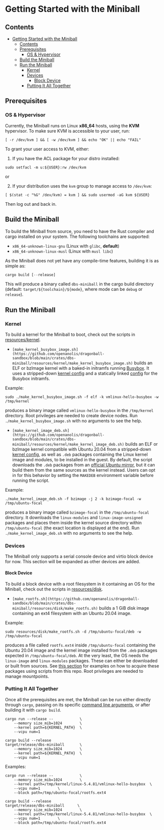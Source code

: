 # Getting Started with the Miniball

## Contents

- [Getting Started with the Miniball](#getting-started-with-the-miniball)
    - [Contents](#contents)
    - [Prerequisites](#prerequisites)
        - [OS & Hypervisor](#os--hypervisor)
    - [Build the Miniball](#build-the-miniball)
    - [Run the Miniball](#run-the-miniball)
        - [Kernel](#kernel)
        - [Devices](#devices)
            - [Block Device](#block-device)
        - [Putting It All Together](#putting-it-all-together)

## Prerequisites
### OS & Hypervisor
Currently, the Miniball runs on Linux **x86_64** hosts, using the **KVM** hypervisor. To make sure KVM is accessible to your user, run:

```shell
[ -r /dev/kvm ] && [ -w /dev/kvm ] && echo "OK" || echo "FAIL"
```

To grant your user access to KVM, either:

1. If you have the ACL package for your distro installed:

```shell
sudo setfacl -m u:${USER}:rw /dev/kvm
```
or

2. If your distribution uses the `kvm` group to manage access to `/dev/kvm`:

```shell
[ $(stat -c "%G" /dev/kvm) = kvm ] && sudo usermod -aG kvm ${USER}
```
Then log out and back in.

## Build the Miniball
To build the Miniball from source, you need to have the Rust compiler and cargo installed on your system. The following toolchains are supported:

- `x86_64-unknown-linux-gnu` (Linux with `glibc`, **default**)
- `x86_64-unknown-linux-musl` (Linux with `musl libc`)

As the Miniball does not yet have any compile-time features, building it is as simple as:

```rust
cargo build [--release]
```

This will produce a binary called `dbs-miniball` in the cargo build directory (default: `target/${toolchain}/${mode}`, where mode can be `debug` or `release`).

## Run the Miniball
### Kernel

To build a kernel for the Miniball to boot, check out the scripts in [resources/kernel](https://github.com/openanolis/dragonball-sandbox/tree/main/crates/dbs-miniball/resources/kernel).

- `[make_kernel_busybox_image.sh](https://github.com/openanolis/dragonball-sandbox/blob/main/crates/dbs-miniball/resources/kernel/make_kernel_busybox_image.sh)` builds an ELF or bzImage kernel with a baked-in initramfs running [Busybox](https://busybox.net/). It uses a stripped-down [kernel config](https://github.com/openanolis/dragonball-sandbox/blob/main/crates/dbs-miniball/resources/kernel/microvm-kernel-initramfs-hello-x86_64.config) and a statically linked [config](https://github.com/openanolis/dragonball-sandbox/blob/main/crates/dbs-miniball/resources/kernel/busybox_1_32_1_static_config) for the Busybox initramfs.

Example:
```shell
sudo ./make_kernel_busybox_image.sh -f elf -k vmlinux-hello-busybox -w /tmp/kernel
```

produces a binary image called `vmlinux-hello-busybox` in the `/tmp/kernel` directory. Root privileges are needed to create device nodes.
Run `./make_kernel_busybox_image.sh` with no arguments to see the help.

- `[make_kernel_image_deb.sh](https://github.com/openanolis/dragonball-sandbox/blob/main/crates/dbs-miniball/resources/kernel/make_kernel_image_deb.sh)` builds an ELF or bzImage kernel compatible with Ubuntu 20.04 from a stripped-down [kernel config](https://github.com/openanolis/dragonball-sandbox/blob/main/crates/dbs-miniball/resources/kernel/microvm-kernel-5.4-x86_64.config), as well as `.deb` packages containing the Linux kernel image and modules, to be installed in the guest. By default, the script downloads the `.deb` packages from an [official Ubuntu mirror](http://security.ubuntu.com/ubuntu/pool/main/l/linux-hwe-5.4), but it can build them from the same sources as the kernel instead. Users can opt in for this behavior by setting the `MAKEDEB` environment variable before running the script.

Example:

```shell
./make_kernel_image_deb.sh -f bzimage -j 2 -k bzimage-focal -w /tmp/ubuntu-focal
```

produces a binary image called `bzimage-focal` in the `/tmp/ubuntu-focal` directory. It downloads the `linux-modules` and `linux-image-unsigned` packages and places them inside the kernel source directory within `/tmp/ubuntu-focal` (the exact location is displayed at the end).
Run `./make_kernel_image_deb.sh` with no arguments to see the help.

### Devices
The Miniball only supports a serial console device and virtio block device for now. This section will be expanded as other devices are added.
#### Block Device

To build a block device with a root filesystem in it containing an OS for the Miniball, check out the scripts in [resources/disk](https://github.com/openanolis/dragonball-sandbox/tree/main/crates/dbs-miniball/resources/disk).

- `[make_rootfs.sh](https://github.com/openanolis/dragonball-sandbox/blob/main/crates/dbs-miniball/resources/disk/make_rootfs.sh)` builds a 1 GiB disk image containing an ext4 filesystem with an Ubuntu 20.04 image.

Example:
```shell
sudo resources/disk/make_rootfs.sh -d /tmp/ubuntu-focal/deb -w /tmp/ubuntu-focal
```

produces a file called `rootfs.ext4` inside `/tmp/ubuntu-focal` containing the Ubuntu 20.04 image and the kernel image installed from the `.deb` packages expected in `/tmp/ubuntu-focal/deb`. At the very least, the OS needs the `linux-image` and `linux-modules` packages. These can either be downloaded or built from sources. See [this section](#kernel) for examples on how to acquire these packages using scripts from this repo.
Root privileges are needed to manage mountpoints.

### Putting It All Together

Once all the prerequisites are met, the Miniball can be run either directly through `cargo`, passing on its specific [command line arguments](https://github.com/openanolis/dragonball-sandbox/tree/main/crates/dbs-miniball#cli-reference), or after building it with `cargo build`.

```shell
cargo run --release --            \
    --memory size_mib=1024        \
    --kernel path=${KERNEL_PATH}  \
    --vcpu num=1
```

```shell
cargo build --release
target/release/dbs-miniball       \
    --memory size_mib=1024        \
    --kernel path=${KERNEL_PATH}  \
    --vcpu num=1
```

Examples:
```shell
cargo run --release --            \
    --memory size_mib=1024        \
    --kernel path=/tmp/kernel/linux-5.4.81/vmlinux-hello-busybox  \
    --vcpu num=1        \
    --block path=/tmp/ubuntu-focal/rootfs.ext4
```

```shell
cargo build --release
target/release/dbs-miniball      \
    --memory size_mib=1024        \
    --kernel path=/tmp/kernel/linux-5.4.81/vmlinux-hello-busybox  \
    --vcpu num=1        \
    --block path=/tmp/ubuntu-focal/rootfs.ext4
```
